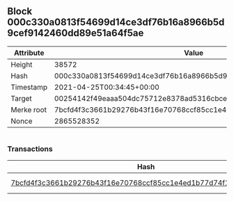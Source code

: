 ## Block 000c330a0813f54699d14ce3df76b16a8966b5d9cef9142460dd89e51a64f5ae

Attribute | Value
--- | ---
Height | 38572
Hash | 000c330a0813f54699d14ce3df76b16a8966b5d9cef9142460dd89e51a64f5ae
Timestamp | 2021-04-25T00:34:45+00:00
Target | 00254142f49eaaa504dc75712e8378ad5316cbcead634704b3734b6271167cc4
Merke root | 7bcfd4f3c3661b29276b43f16e70768ccf85cc1e4ed1b77d74f1906b1dbbc3bc
Nonce | 2865528352

```

```

### Transactions

Hash | Amount
--- | ---
[7bcfd4f3c3661b29276b43f16e70768ccf85cc1e4ed1b77d74f1906b1dbbc3bc](7bcfd4f3c3661b29276b43f16e70768ccf85cc1e4ed1b77d74f1906b1dbbc3bc.md) | 10.00000000 SKEPTI 

